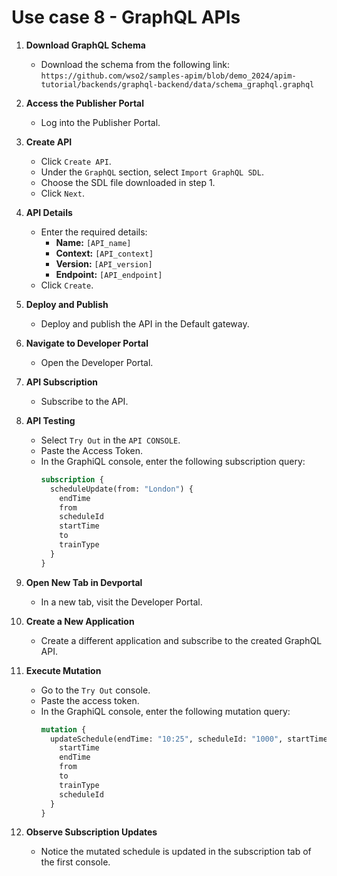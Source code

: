 # Use case 8 - GraphQL APIs

1. **Download GraphQL Schema**
   - Download the schema from the following link: 
     `https://github.com/wso2/samples-apim/blob/demo_2024/apim-tutorial/backends/graphql-backend/data/schema_graphql.graphql`

2. **Access the Publisher Portal**
   - Log into the Publisher Portal.

3. **Create API**
   - Click `Create API`.
   - Under the `GraphQL` section, select `Import GraphQL SDL`.
   - Choose the SDL file downloaded in step 1.
   - Click `Next`.

4. **API Details**
   - Enter the required details:
     - **Name:** `[API_name]`
     - **Context:** `[API_context]`
     - **Version:** `[API_version]`
     - **Endpoint:** `[API_endpoint]`
   - Click `Create`.

5. **Deploy and Publish**
   - Deploy and publish the API in the Default gateway.

6. **Navigate to Developer Portal**
   - Open the Developer Portal.

7. **API Subscription**
   - Subscribe to the API.

8. **API Testing**
   - Select `Try Out` in the `API CONSOLE`.
   - Paste the Access Token.
   - In the GraphiQL console, enter the following subscription query:
     ```graphql
     subscription {
       scheduleUpdate(from: "London") {
         endTime
         from
         scheduleId
         startTime
         to
         trainType
       }
     }
     ```

9. **Open New Tab in Devportal**
   - In a new tab, visit the Developer Portal.

10. **Create a New Application**
    - Create a different application and subscribe to the created GraphQL API.

11. **Execute Mutation**
    - Go to the `Try Out` console.
    - Paste the access token.
    - In the GraphiQL console, enter the following mutation query:
      ```graphql
      mutation {
        updateSchedule(endTime: "10:25", scheduleId: "1000", startTime: "08:20") {
          startTime
          endTime
          from
          to
          trainType
          scheduleId
        }
      }
      ```

12. **Observe Subscription Updates**
    - Notice the mutated schedule is updated in the subscription tab of the first console.
